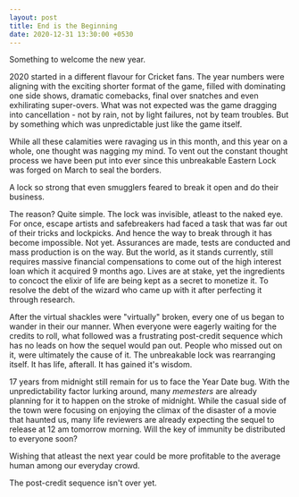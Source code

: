 ```yaml
---
layout: post
title: End is the Beginning
date: 2020-12-31 13:30:00 +0530
---
```


Something to welcome the new year.  

2020 started in a different flavour for Cricket fans. The year numbers were aligning with the exciting shorter
format of the game, filled with dominating one side shows, dramatic comebacks, final over snatches and even
exhilirating super-overs. What was not expected was the game dragging into cancellation - not by rain, not by
light failures, not by team troubles. But by something which was unpredictable just like the game itself.

While all these calamities were ravaging us in this month, and this
year on a whole,  one thought was nagging my mind. To vent out
the constant thought process we have been put into ever since this unbreakable Eastern Lock was forged on March
to seal the borders.  

A lock so strong that even smugglers feared to break it open and do their business.  

The reason? Quite simple. The lock was invisible, atleast to the naked eye. For once, escape artists and safebreakers had
faced a task that was far out of their tricks and lockpicks. And hence the way to break through it has become impossible. Not yet.
Assurances are made, tests are conducted and mass production is on the way. But the world, as it stands currently,
still requires massive financial compensations to come out of the high interest loan which it acquired 9 months ago.
Lives are at stake, yet the ingredients to concoct the elixir of life are being kept as a secret to monetize it. To
resolve the debt of the wizard who came up with it after perfecting it through research.  

After the virtual shackles were "virtually" broken, every one of us began to wander in their our manner.
When everyone were eagerly waiting for the credits to roll, what followed was a frustrating post-credit sequence
which has no leads on how the sequel would pan out. People who missed out on it, were ultimately the cause of it.
The unbreakable lock was rearranging itself. It has life, afterall. It has gained it's wisdom. 

17 years from midnight still remain for us to face the Year Date bug. With the unpredictability factor lurking around, many *memesters* are already planning for it to happen on the stroke of midnight. While the casual side of the town were focusing on enjoying the climax of the disaster of a movie that haunted us, many life reviewers are already expecting the sequel to release at 12 am tomorrow morning. Will the key of immunity be distributed to everyone soon?

Wishing that atleast the next year could be more profitable to the average human among our everyday crowd.  

The post-credit sequence isn't over yet.

